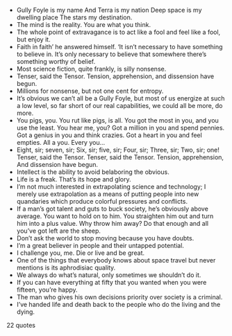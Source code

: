  - Gully Foyle is my name And Terra is my nation Deep space is my dwelling place The stars my destination.
 - The mind is the reality. You are what you think.
 - The whole point of extravagance is to act like a fool and feel like a fool, but enjoy it.
 - Faith in faith’ he answered himself. ‘It isn’t necessary to have something to believe in. It’s only necessary to believe that somewhere there’s something worthy of belief.
 - Most science fiction, quite frankly, is silly nonsense.
 - Tenser, said the Tensor. Tension, apprehension, and dissension have begun.
 - Millions for nonsense, but not one cent for entropy.
 - It’s obvious we can’t all be a Gully Foyle, but most of us energize at such a low level, so far short of our real capabilities, we could all be more, do more.
 - You pigs, you. You rut like pigs, is all. You got the most in you, and you use the least. You hear me, you? Got a million in you and spend pennies. Got a genius in you and think crazies. Got a heart in you and feel empties. All a you. Every you...
 - Eight, sir; seven, sir; Six, sir; five, sir; Four, sir; Three, sir; Two, sir; one! Tenser, said the Tensor. Tenser, said the Tensor. Tension, apprehension, And dissension have begun.
 - Intellect is the ability to avoid belaboring the obvious.
 - Life is a freak. That’s its hope and glory.
 - I’m not much interested in extrapolating science and technology; I merely use extrapolation as a means of putting people into new quandaries which produce colorful pressures and conflicts.
 - If a man’s got talent and guts to buck society, he’s obviously above average. You want to hold on to him. You straighten him out and turn him into a plus value. Why throw him away? Do that enough and all you’ve got left are the sheep.
 - Don’t ask the world to stop moving because you have doubts.
 - I’m a great believer in people and their untapped potential.
 - I challenge you, me. Die or live and be great.
 - One of the things that everybody knows about space travel but never mentions is its aphrodisiac quality.
 - We always do what’s natural, only sometimes we shouldn’t do it.
 - If you can have everything at fifty that you wanted when you were fifteen, you’re happy.
 - The man who gives his own decisions priority over society is a criminal.
 - I’ve handed life and death back to the people who do the living and the dying.

22 quotes